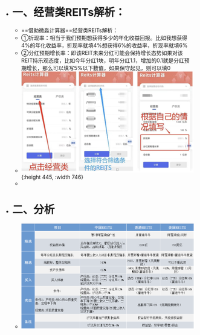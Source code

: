 - # 一、经营类REITs解析：
	- ==借助微淼计算器==经营类REITs解析：
	- ①折现率：相当于我们预期想获得多少的年化收益回报。比如我想获得4%的年化收益率，折现率就填4%想获得6%的收益率，折现率就填6%
	- ②分红预期增长率：即该REIT未来分红可能会保持增长态势如果对该REIT持乐观态度，比如今年分红1块，明年分红1.1，增加的0.1就是分红预期增长，那么可以填写5%以下数值，如果保守起见，则可以填0
	- ![image.png](../assets/image_1675390843588_0.png){:height 445, :width 746}
	-
- # 二、分析
	- ![image.png](../assets/image_1679838744294_0.png)
